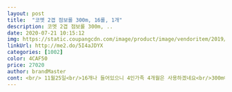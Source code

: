 ```yaml
---
layout: post 
title:  "코멧 2겹 점보롤 300m, 16롤, 1개" 
description: 코멧 2겹 점보롤 300m, ..
date: 2020-07-21 10:15:12 
img: https://static.coupangcdn.com/image/product/image/vendoritem/2019/10/30/4402579347/66052763-11c4-41f7-a5b1-8dab285ec687.jpg 
linkUrl: http://me2.do/5I4aJDYX 
categories: [1002] 
color: 4CAF50 
price: 27020 
author: brandMaster 
cont: <br/> 11월25일<br/>16개나 들어있으니 4인가족 4개월은 사용하겠네요<br/>300m에 2겹이예요절취선없구요밖에서 쓰는 화장실휴지예요<br/>그런데 얘는 보들보들하고 2겹이라 그런지 두툼해요<br/>녹는 1년은 쓴거같은데 한번도 막힌적없었는데 이건 약간 더 뻗뻗한 느낌이라서 조금 주의하고있어요<br/>녹만 쓰다가 이제 로켓배송에서 없어졌길래 쿠팡휴지 주문해봤어요<br/>롤이 아주 짱짱하게 말려있어좋네요.<br/> 하지만 절취선이 없다는거 그리고  두장이 분리돼있네요 먼지날 림은 잘모르겠는데 절취선이 없어서 지져분하게 뜯어지고요 휴지는 탄탄해요 부드럽지로 너무거칠지도 않네요 예민한사람은 거칠다느낄수 있어요 심하게빳빳하다보단 조금 튼튼한?ㅋ모르고 1개를 사용했는데 지금보니 어허이럴수가요 색깔도 하얀색이아니고 약 간 누른색.<br/> 그나저나 티끌박힌 화장지 사용해도 될라나요.<br/> 전에쓰던거와 요제품 보시믐 기존꺼는 앰보싱에 하얀색에 두껍고 깨끗하고요 요거는 얍고 티끌같은게박혀있고 색도 다르고 에흉.<br/>.<br/><br/>마침 콜라를 흘려서 조금만 써보았는데 흡수력도 좋네요!<br/>물론 일반 두루마리 화장지와는 비교하면 안되지 만요<br/>물에 풀어봤는데 잘풀리긴해요<br/>변기에 직접넣을건데 혹시나 막힐까봐 조금씩 버려보고있어요<br/>점보롤은 얇고 뻗뻗한 느낌때문에 별로라는 인식을 가지고 있었어요.<br/><br/>제발 막히는일만 없었으면 좋겠어요^^<br/>티끌이 많아서 교환해 받아봤는데요 똑같네요  다시전화드리고 반품 신청하고싶었지만 제가 하나 쓴것도있고(물론 맞교환할때 새제품 갈아서 완벽하게보내드렸어요)해서 그냥쓰네요 근데 쓰다보니깐 처음느꼈던 재질의 가격치곤 괜챦네 그런건 없고요 질이 떨어지는건 확실한것같아요 두겹이 분리되서 나찌져지고요 절취선이 없어 불편하고요 그리고 물에 너무약하고요 사용하면 찌꺼기가 많이 생겨요  그래서  휴지양이 해푸네요 구매한지 보름정도됐는데 2인가족인데 벌써 3롤째 쓰고있으니깐요  하지만.<br/> 짱짱하게 말린건 정말 맘에 들어요<br/> 
---
```

 